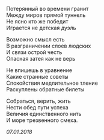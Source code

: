 Потерянный во времени гранит  
Между миров прямой туннель  
Не ясно кто же победит  
Играется не детская дуэль  

Возможно смысл есть  
В разграничении слоев людских  
И связи острой честь  
Опасная затея как не верь  

Не впишешь в уравнение  
Какие странные советы  
Спокойствия медлительное тление  
Раскуплены обратные билеты  

Собраться, верить, жить  
Нести обед пути успеха  
Величия единственного нить  
И море трезвенного смеха.  

*07.01.2018*